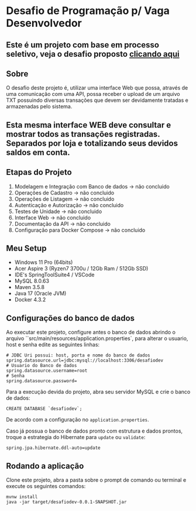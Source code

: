 # Desafio de Programação p/ Vaga Desenvolvedor

Este é um projeto com base em processo seletivo, veja o desafio proposto [clicando aqui](https://github.com/ByCodersTec/desafio-dev)
---

## Sobre

O desafio deste projeto é, utilizar uma interface Web que possa, através de uma comunicação com
uma API, possa receber o upload de um arquivo TXT possuindo diversas transações que devem ser
devidamente tratadas e armazenadas pelo sistema.

Esta mesma interface WEB deve consultar e mostrar todos as transações registradas. Separados por
loja e totalizando seus devidos saldos em conta.
---

## Etapas do Projeto

1. Modelagem e Integração com Banco de dados -> não concluido
2. Operações de Cadastro -> não concluido
3. Operações de Listagem -> não concluido
4. Autenticação e Autorização -> não concluido
5. Testes de Unidade -> não concluido
6. Interface Web -> não concluido
7. Documentação da API -> não concluido
8. Configuração para Docker Compose -> não concluido


## Meu Setup
- Windows 11 Pro (64bits)
- Acer Aspire 3 (Ryzen7 3700u / 12Gb Ram / 512Gb SSD)
- IDE's SpringToolSuite4 / VSCode
- MySQL 8.0.63
- Maven 3.5.8
- Java 17 (Oracle JVM)
- Docker 4.3.2

## Configurações do banco de dados

Ao executar este projeto, configure antes o banco de dados abrindo o arquivo ``src/main/resources/application.properties`, 
para alterar o usuario, host e senha edite as seguintes linhas:
````
# JDBC Uri possui: host, porta e nome do banco de dados
spring.datasource.url=jdbc:mysql://localhost:3306/desafiodev
# Usuario do Banco de dados
spring.datasource.username=root
# Senha
spring.datasource.password=
````

Para a execução devida do projeto, abra seu servidor MySQL e crie o banco de dados:
````
CREATE DATABASE `desafiodev`;
````
De acordo com a configuração no `application.properties`.


Caso já possua o banco de dados pronto com estrutura e dados prontos, troque
a estrategia do Hibernate para `update` ou `validate`:
````
spring.jpa.hibernate.ddl-auto=update
````

## Rodando a aplicação

Clone este projeto, abra a pasta sobre o prompt de comando ou terminal
e execute os seguintes comandos:
````
mvnw install
java -jar target/desafiodev-0.0.1-SNAPSHOT.jar
````